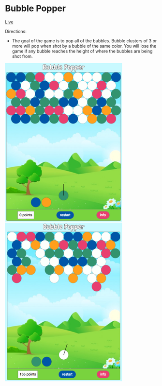 # Bubble Popper

[Live](http://reedwilliams24.github.io/bubblePopper)

Directions:
- The goal of the game is to pop all of the bubbles. Bubble clusters of 3 or more will pop when shot by a bubble of the same color. You will lose the game if any bubble reaches the height of where the bubbles are being shot from.

<div>
  <img src="https://raw.githubusercontent.com/reedwilliams24/bubblePopper/master/docs/screen_shot_1.png" width='387' height='522'>
  <img src="https://raw.githubusercontent.com/reedwilliams24/bubblePopper/master/docs/screen_shot_2.png" width='387' height='522'>
</div>

